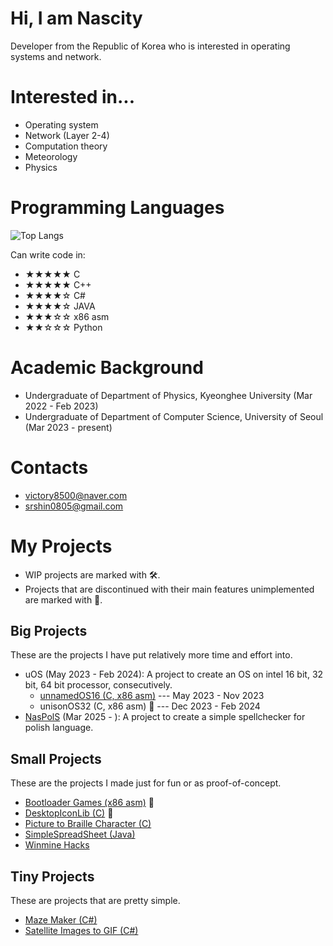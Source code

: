 # Hi, I am Nascity
Developer from the Republic of Korea who is interested in operating systems and network.

# Interested in...
* Operating system
* Network (Layer 2-4)
* Computation theory
* Meteorology
* Physics

# Programming Languages
![Top Langs](https://github-readme-stats.vercel.app/api/top-langs/?username=nascity&size_weight=0.5&count_weight=0.5)

Can write code in:
* ★★★★★ C
* ★★★★★ C++
* ★★★★☆ C#
* ★★★★☆ JAVA
* ★★★☆☆ x86 asm
* ★★☆☆☆ Python

# Academic Background
* Undergraduate of Department of Physics, Kyeonghee University (Mar 2022 - Feb 2023)
* Undergraduate of Department of Computer Science, University of Seoul (Mar 2023 - present)

# Contacts
* victory8500@naver.com
* srshin0805@gmail.com

# My Projects
* WIP projects are marked with 🛠️.
* Projects that are discontinued with their main features unimplemented are marked with 🛑.

## Big Projects
These are the projects I have put relatively more time and effort into.
* uOS (May 2023 - Feb 2024): A project to create an OS on intel 16 bit, 32 bit, 64 bit processor, consecutively.
  * [unnamedOS16 (C, x86 asm)](https://github.com/Nascity/unnamedOS16) --- May 2023 - Nov 2023
  * unisonOS32 (C, x86 asm) 🛑 --- Dec 2023 - Feb 2024
* [NasPolS](https://github.com/UOS-DzPS/NasPolS-core) (Mar 2025 - ): A project to create a simple spellchecker for polish language.

## Small Projects
These are the projects I made just for fun or as proof-of-concept.
* [Bootloader Games (x86 asm)](https://github.com/Nascity/Bootloader-Games) 🛑
* [DesktopIconLib (C)](https://github.com/Nascity/DesktopIconLib) 🛑
* [Picture to Braille Character (C)](https://github.com/Nascity/Picture-to-Braille-Character)
* [SimpleSpreadSheet (Java)](https://github.com/Nascity/SimpleSpreadSheet)
* [Winmine Hacks](https://github.com/Nascity/Winmine-Hack)

## Tiny Projects
These are projects that are pretty simple.
* [Maze Maker (C#)](https://github.com/Nascity/Maze-Maker)
* [Satellite Images to GIF (C#)](https://github.com/Nascity/Satellite-Images-to-GIF)
